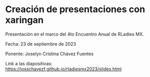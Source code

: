 # Creación de presentaciones con xaringan

Presentación en el marco del 4to Encuentro Anual de RLadies MX.

Fecha: 23 de septiembre de 2023

Ponente: Joselyn Cristina Chávez Fuentes

Link a las diapositivas: https://josschavezf.github.io/rladiesmx2023/slides.html
